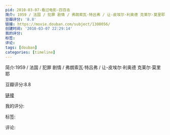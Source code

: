 ```yaml
---
pid: 2010-03-07-看过电影-四百击
简介: 1959 / 法国 / 犯罪 剧情 / 弗朗索瓦·特吕弗 / 让-皮埃尔·利奥德 克莱尔·莫里耶
豆瓣评分: '8.8'
链接: https://movie.douban.com/subject/1300056/
创建时间: '2010-03-07 22:29:14'
我的评分:
标签:
评论:
tags: [douban]
categories: [timeline]
---
```

简介:1959 / 法国 / 犯罪 剧情 / 弗朗索瓦·特吕弗 / 让-皮埃尔·利奥德 克莱尔·莫里耶

豆瓣评分:8.8

[链接](https://movie.douban.com/subject/1300056/)

我的评分:

标签:

评论:

